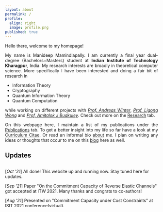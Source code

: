 ```yaml
---
layout: about
permalink: /
profile:
  align: right
  image: profile.png
published: true
---
```


<style>
  body {text-align: justify}
</style>
Hello there, welcome to my homepage!

My name is Manideep Mamindlapally. I am currently a final year dual-degree (Bachelors+Masters) student at **Indian Institute of Technology Kharagpur**, India. My research interests are broadly in theoretical computer science. More specifically I have been interested and doing a fair bit of research in
-	Information Theory
-	Cryptography
-	Quantum Information Theory
-	Quantum Computation

while working on different projects with [_Prof. Andreas Winter_](https://www.icrea.cat/Web/ScientificStaff/andreas-winter-556), [_Prof. Ligong Wong_](https://perso-etis.ensea.fr/ligong.wang/) and [_Prof. Amitalok J Budkuley_](http://www.facweb.iitkgp.ac.in/~amitalok/index.html). Check out more on the [Research](reasearch) tab.

On this webpage here, I maintain a list of my publications under the [Publications](publications) tab. To get a better insight into my life so far have a look at my [Curriculum Citae](CV). Or read an informal bio [about](about) me. I plan on writing any ideas or thoughts that occur to me on this [blog](blog) here as well.

## Updates
<div class="updates" style="height: 10em; overflow-y: scroll; text-align: left">

[<i>Oct '21</i>] All done! This website up and running now. Stay tuned here for updates.

[<i>Sep '21</i>] Paper "On the Commitment Capacity of Reverse Elastic Channels" got accepted at ITW 2021. Many thanks and congrats to co-authors!

[<i>Aug '21</i>] Presented on "Commitment Capacity under Cost Constraints" at ISIT 2021 conference(virtual). 

[<i>Aug '21</i>] Presented a poster with Anuj on "Role of Costs in Commitment over Noisy Channels" at NASIT 2021 Workshop. Great experience!

[<i>May '21</i>] A paper on "Commitment over Compound Binary Symmetric Channels" got accepted for NCC 2021 conference. Many thanks and congrats to co-authors!

[<i>Apr '21</i>] My first research paper got accepted! Work on "Commitment Capacity under Cost Constraints" to be published at ISIT 2021 conference. Many thanks and congrats to Amitalok sir and other co-authors!
</div> 
